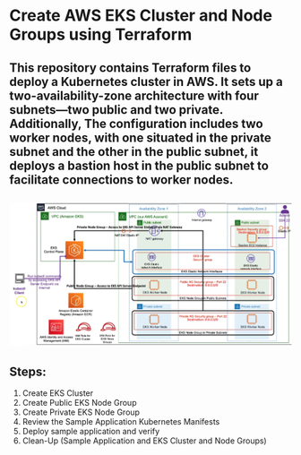 # Create AWS EKS Cluster and Node Groups using Terraform
This repository contains Terraform files to deploy a Kubernetes cluster in AWS. It sets up a two-availability-zone architecture with four subnets—two public and two private. Additionally, The configuration includes two worker nodes, with one situated in the private subnet and the other in the public subnet, it deploys a bastion host in the public subnet to facilitate connections to worker nodes. 
---
![kubernetes cluster with eks](https://github.com/Omar-Ahmed-Dt/AWS-EKS-Cluster/blob/master/img/eks.png)
---
## Steps:
1. Create EKS Cluster
2. Create Public EKS Node Group
3. Create Private EKS Node Group
4. Review the Sample Application Kubernetes Manifests
5. Deploy sample application and verify
6. Clean-Up (Sample Application and EKS Cluster and Node Groups)



